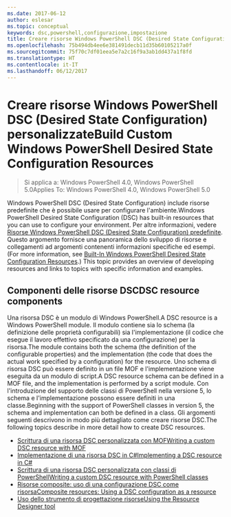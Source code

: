 ```yaml
---
ms.date: 2017-06-12
author: eslesar
ms.topic: conceptual
keywords: dsc,powershell,configurazione,impostazione
title: Creare risorse Windows PowerShell DSC (Desired State Configuration) personalizzate
ms.openlocfilehash: 75b494db4ee6e381491decb11d35b60105217a0f
ms.sourcegitcommit: 75f70c7df01eea5e7a2c16f9a3ab1dd437a1f8fd
ms.translationtype: HT
ms.contentlocale: it-IT
ms.lasthandoff: 06/12/2017
---
```

# <a name="build-custom-windows-powershell-desired-state-configuration-resources"></a><span data-ttu-id="0db39-103">Creare risorse Windows PowerShell DSC (Desired State Configuration) personalizzate</span><span class="sxs-lookup"><span data-stu-id="0db39-103">Build Custom Windows PowerShell Desired State Configuration Resources</span></span>

> <span data-ttu-id="0db39-104">Si applica a: Windows PowerShell 4.0, Windows PowerShell 5.0</span><span class="sxs-lookup"><span data-stu-id="0db39-104">Applies To: Windows PowerShell 4.0, Windows PowerShell 5.0</span></span>

<span data-ttu-id="0db39-105">Windows PowerShell DSC (Desired State Configuration) include risorse predefinite che è possibile usare per configurare l'ambiente.</span><span class="sxs-lookup"><span data-stu-id="0db39-105">Windows PowerShell Desired State Configuration (DSC) has built-in resources that you can use to configure your environment.</span></span> <span data-ttu-id="0db39-106">Per altre informazioni, vedere [Risorse Windows PowerShell DSC (Desired State Configuration) predefinite](builtInResource.md). Questo argomento fornisce una panoramica dello sviluppo di risorse e collegamenti ad argomenti contenenti informazioni specifiche ed esempi.</span><span class="sxs-lookup"><span data-stu-id="0db39-106">(For more information, see [Built-In Windows PowerShell Desired State Configuration Resources](builtInResource.md).) This topic provides an overview of developing resources and links to topics with specific information and examples.</span></span>

## <a name="dsc-resource-components"></a><span data-ttu-id="0db39-107">Componenti delle risorse DSC</span><span class="sxs-lookup"><span data-stu-id="0db39-107">DSC resource components</span></span>

<span data-ttu-id="0db39-108">Una risorsa DSC è un modulo di Windows PowerShell.</span><span class="sxs-lookup"><span data-stu-id="0db39-108">A DSC resource is a Windows PowerShell module.</span></span> <span data-ttu-id="0db39-109">Il modulo contiene sia lo schema (la definizione delle proprietà configurabili) sia l'implementazione (il codice che esegue il lavoro effettivo specificato da una configurazione) per la risorsa.</span><span class="sxs-lookup"><span data-stu-id="0db39-109">The module contains both the schema (the definition of the configurable properties) and the implementation (the code that does the actual work specified by a configuration) for the resource.</span></span> <span data-ttu-id="0db39-110">Uno schema di risorsa DSC può essere definito in un file MOF e l'implementazione viene eseguita da un modulo di script.</span><span class="sxs-lookup"><span data-stu-id="0db39-110">A DSC resource schema can be defined in a MOF file, and the implementation is performed by a script module.</span></span> <span data-ttu-id="0db39-111">Con l'introduzione del supporto delle classi di PowerShell nella versione 5, lo schema e l'implementazione possono essere definiti in una classe.</span><span class="sxs-lookup"><span data-stu-id="0db39-111">Beginning with the support of PowerShell classes in version 5, the schema and implementation can both be defined in a class.</span></span> <span data-ttu-id="0db39-112">Gli argomenti seguenti descrivono in modo più dettagliato come creare risorse DSC.</span><span class="sxs-lookup"><span data-stu-id="0db39-112">The following topics describe in more detail how to create DSC resources.</span></span>

* [<span data-ttu-id="0db39-113">Scrittura di una risorsa DSC personalizzata con MOF</span><span class="sxs-lookup"><span data-stu-id="0db39-113">Writing a custom DSC resource with MOF</span></span>](authoringResourceMOF.md) 
* [<span data-ttu-id="0db39-114">Implementazione di una risorsa DSC in C#</span><span class="sxs-lookup"><span data-stu-id="0db39-114">Implementing a DSC resource in C#</span></span>](authoringResourceMofCS.md) 
* [<span data-ttu-id="0db39-115">Scrittura di una risorsa DSC personalizzata con classi di PowerShell</span><span class="sxs-lookup"><span data-stu-id="0db39-115">Writing a custom DSC resource with PowerShell classes</span></span>](authoringResourceClass.md) 
* [<span data-ttu-id="0db39-116">Risorse composite: uso di una configurazione DSC come risorsa</span><span class="sxs-lookup"><span data-stu-id="0db39-116">Composite resources: Using a DSC configuration as a resource</span></span>](authoringResourceComposite.md) 
* [<span data-ttu-id="0db39-117">Uso dello strumento di progettazione risorse</span><span class="sxs-lookup"><span data-stu-id="0db39-117">Using the Resource Designer tool</span></span>](authoringResourceMofDesigner.md) 

